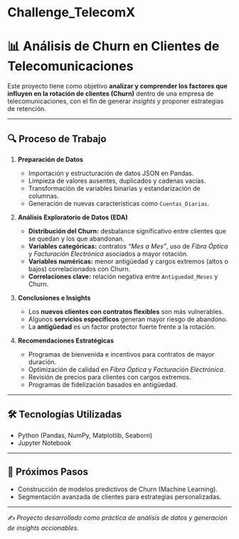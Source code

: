 # Challenge_TelecomX
# 📊 Análisis de Churn en Clientes de Telecomunicaciones  

Este proyecto tiene como objetivo **analizar y comprender los factores que influyen en la rotación de clientes (Churn)** dentro de una empresa de telecomunicaciones, con el fin de generar *insights* y proponer estrategias de retención.  

---

## 🔍 Proceso de Trabajo  

1. **Preparación de Datos**  
   - Importación y estructuración de datos JSON en Pandas.  
   - Limpieza de valores ausentes, duplicados y cadenas vacías.  
   - Transformación de variables binarias y estandarización de columnas.  
   - Generación de nuevas características como `Cuentas_Diarias`.  

2. **Análisis Exploratorio de Datos (EDA)**  
   - **Distribución del Churn:** desbalance significativo entre clientes que se quedan y los que abandonan.  
   - **Variables categóricas:** contratos *“Mes a Mes”*, uso de *Fibra Óptica* y *Facturación Electrónica* asociados a mayor rotación.  
   - **Variables numéricas:** menor antigüedad y cargos extremos (altos o bajos) correlacionados con Churn.  
   - **Correlaciones clave:** relación negativa entre `Antiguedad_Meses` y Churn.  

3. **Conclusiones e Insights**  
   - Los **nuevos clientes con contratos flexibles** son más vulnerables.  
   - Algunos **servicios específicos** generan mayor riesgo de abandono.  
   - La **antigüedad** es un factor protector fuerte frente a la rotación.  

4. **Recomendaciones Estratégicas**  
   - Programas de bienvenida e incentivos para contratos de mayor duración.  
   - Optimización de calidad en *Fibra Óptica* y *Facturación Electrónica*.  
   - Revisión de precios para clientes con cargos extremos.  
   - Programas de fidelización basados en antigüedad.  

---

## 🛠️ Tecnologías Utilizadas  
- Python (Pandas, NumPy, Matplotlib, Seaborn)  
- Jupyter Notebook  

---

## 📌 Próximos Pasos  
- Construcción de modelos predictivos de Churn (Machine Learning).  
- Segmentación avanzada de clientes para estrategias personalizadas.  

---

✍️ *Proyecto desarrollado como práctica de análisis de datos y generación de insights accionables.*
